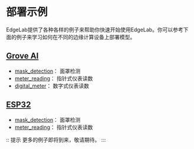 # 部署示例

EdgeLab提供了各种各样的例子来帮助你快速开始使用EdgeLab。你可以参考下面的例子来学习如何在不同的边缘计算设备上部署模型。

## [Grove AI](./grove/deploy.md)

- [mask_detection](./grove/mask_detection.md)： 面罩检测
- [meter_reading](./grove/meter_reader.md)： 指针式仪表读数
- [digital_meter](./grove/digital_meter.md)： 数字式仪表读数

## [ESP32](./esp32/deploy.md)

- [mask_detection](./esp32/mask_detection.md)： 面罩检测
- [meter_reading](./esp32/meter_reader.md)： 指针式仪表读数

:: 提示
更多的例子即将到来，敬请期待。
:::
